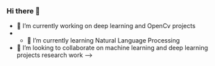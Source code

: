 ### Hi there 👋

<!--
**aadhyakaul10/aadhyakaul10** is a ✨ _special_ ✨ repository because its `README.md` (this file) appears on your GitHub profile.

Here are some ideas to get you started:
- 🔭 I’m currently working on deep learning and OpenCv projects
- - 🌱 I’m currently learning Natural Language Processing
- 👯 I’m looking to collaborate on machine learning and deep learning projects research work
 -->
 
 - 🔭 I’m currently working on deep learning and OpenCv projects
- - 🌱 I’m currently learning Natural Language Processing
- 👯 I’m looking to collaborate on machine learning and deep learning projects research work
 -->
